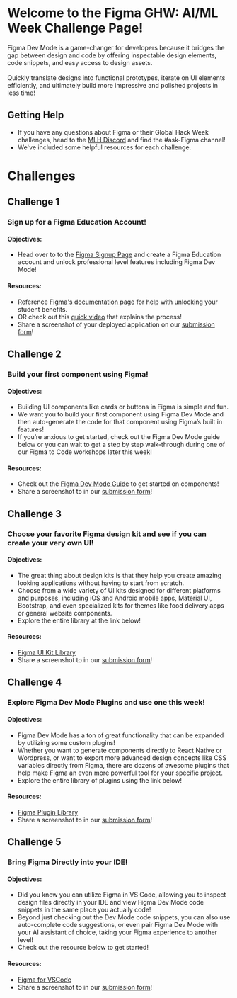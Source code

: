 # Welcome to the Figma GHW: AI/ML Week Challenge Page!

Figma Dev Mode is a game-changer for developers because it bridges the gap between design and code by offering inspectable design elements, code snippets, and easy access to design assets. <br><br>
Quickly translate designs into functional prototypes, iterate on UI elements efficiently, and ultimately build more impressive and polished projects in less time! 

## Getting Help 

* If you have any questions about Figma or their Global Hack Week challenges, head to the [MLH Discord](https://discord.mlh.io/) and find the #ask-Figma channel!
* We've included some helpful resources for each challenge. 


# Challenges

## Challenge 1
### Sign up for a Figma Education Account! 
#### Objectives: 
* Head over to to the [Figma Signup Page](https://mlh.link/ghwaiml225-Figma-signup) and create a Figma Education account and unlock professional level features including Figma Dev Mode!

#### Resources: 
* Reference [Figma's documentation page](https://mlh.link/ghwaiml225-figma-documentation) for help with unlocking your student benefits.
* OR check out this [quick video](https://mlh.link/ghwaiml225-figma-video) that explains the process!
* Share a screenshot of your deployed application on our [submission form](https://mlh.link/ghwform)!

## Challenge 2 
### Build your first component using Figma! 
#### Objectives: 
* Building UI components like cards or buttons in Figma is simple and fun.
* We want you to build your first component using Figma Dev Mode and then auto-generate the code for that component using Figma’s built in features!
* If you’re anxious to get started, check out the Figma Dev Mode guide below or you can wait to get a step by step walk-through during one of our Figma to Code workshops later this week!
#### Resources: 
* Check out the [Figma Dev Mode Guide](https://mlh.link/ghwaiml225-figma-devmode-guide) to get started on components!
* Share a screenshot to in our [submission form](https://mlh.link/ghwform)!

## Challenge 3 
### Choose your favorite Figma design kit and see if you can create your very own UI! 
#### Objectives: 
* The great thing about design kits is that they help you create amazing looking applications without having to start from scratch.
* Choose from a wide variety of UI kits designed for different platforms and purposes, including iOS and Android mobile apps, Material UI, Bootstrap, and even specialized kits for themes like food delivery apps or general website components.
* Explore the entire library at the link below!
#### Resources: 
* [Figma UI Kit Library](https://mlh.link/ghwaiml225-figma-ui-kits)
* Share a screenshot to in our [submission form](https://mlh.link/ghwform)!


## Challenge 4 
### Explore Figma Dev Mode Plugins and use one this week! 
#### Objectives: 
* Figma Dev Mode has a ton of great functionality that can be expanded by utilizing some custom plugins!
* Whether you want to generate components directly to React Native or Wordpress, or want to export more advanced design concepts like CSS variables directly from Figma, there are dozens of awesome plugins that help make Figma an even more powerful tool for your specific project.
* Explore the entire library of plugins using the link below!
#### Resources: 
* [Figma Plugin Library](https://mlh.link/ghwaiml225-figma-plugins)
* Share a screenshot to in our [submission form](https://mlh.link/ghwform)!

## Challenge 5
### Bring Figma Directly into your IDE! 
#### Objectives: 
* Did you know you can utilize Figma in VS Code, allowing you to inspect design files directly in your IDE and view Figma Dev Mode code snippets in the same place you actually code!
* Beyond just checking out the Dev Mode code snippets, you can also use auto-complete code suggestions, or even pair Figma Dev Mode with your AI assistant of choice, taking your Figma experience to another level!
* Check out the resource below to get started!
#### Resources: 
* [Figma for VSCode](https://mlh.link/ghwaiml225-figma-vscode)
* Share a screenshot to in our [submission form](https://mlh.link/ghwform)!
